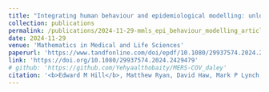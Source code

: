 ```yaml
---
title: "Integrating human behaviour and epidemiological modelling: unlocking the remaining challenges"
collection: publications
permalink: /publications/2024-11-29-mmls_epi_behaviour_modelling_article
date: 2024-11-29
venue: 'Mathematics in Medical and Life Sciences'
paperurl: 'https://www.tandfonline.com/doi/epdf/10.1080/29937574.2024.2429479?needAccess=true'
link: 'https://doi.org/10.1080/29937574.2024.2429479'
# github: 'https://github.com/Yehyaalthobaity/MERS-COV_daley'
citation: '<b>Edward M Hill</b>, Matthew Ryan, David Haw, Mark P Lynch, Ruth McCabe, Alice E. Milne, Matthew S. Turner, Kavita Vedhara, Fanqi Zeng, Martine J Barons, Emily J Nixon, Stephen Parnell, Kirsty J Bolton. (2024). &quot;Integrating human behaviour and epidemiological modelling: unlocking the remaining challenges.&quot; <i>Mathematics in Medical and Life Sciences</i>, <b>1</b>(1): 2429479. doi:10.1080/29937574.2024.2429479.'
---
```

